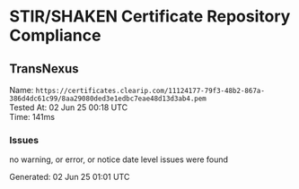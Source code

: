 # STIR/SHAKEN Certificate Repository Compliance

## TransNexus

Name: `https://certificates.clearip.com/11124177-79f3-48b2-867a-386d4dc61c99/8aa29080ded3e1edbc7eae48d13d3ab4.pem`\
Tested At: 02 Jun 25 00:18 UTC\
Time: 141ms

### Issues

no warning, or error, or notice date level issues were found

Generated: 02 Jun 25 01:01 UTC